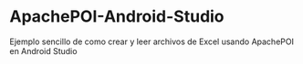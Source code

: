 # ApachePOI-Android-Studio
Ejemplo sencillo de como crear y leer archivos de Excel usando ApachePOI en Android Studio
